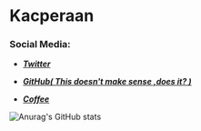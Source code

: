  # Kacperaan

### Social Media:

- ***[Twitter](https://twitter.com/popeqkacper)***

- ***[GitHub( This doesn't make sense ,does it? )](https://github.com/Kacperaan)***

- ***[Coffee](https://www.buymeacoffee.com/kacperaann)***

![Anurag's GitHub stats](https://github-readme-stats.vercel.app/api?username=kacperaan&show_icons=true&theme=dark)
